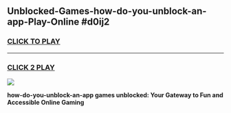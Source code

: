 
## Unblocked-Games-how-do-you-unblock-an-app-Play-Online #d0ij2
<h3>
<a href="https://news.freeplayer.one?title=how-do-you-unblock-an-app&ref=3">CLICK TO PLAY</a></h3>
<hr>

<h3>
<a href="https://news.freeplayer.one?title=how-do-you-unblock-an-app&ref=3">CLICK 2 PLAY</a>
  
</h3>

<a href="https://news.freeplayer.one?title=how-do-you-unblock-an-app&ref=3"><img src="https://clearcache.store/games.png"></a>


**how-do-you-unblock-an-app games unblocked: Your Gateway to Fun and Accessible Online Gaming**
